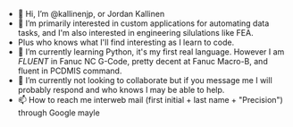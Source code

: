 - 👋 Hi, I’m @kallinenjp, or Jordan Kallinen
- 👀 I’m primarily interested in custom applications for automating data tasks, and I'm also interested in engineering silulations like FEA.
-   Plus who knows what I'll find interesting as I learn to code.
- 🌱 I’m currently learning Python, it's my first real language. However I am *FLUENT* in Fanuc NC G-Code, pretty decent at Fanuc Macro-B, and fluent in PCDMIS command.
- 💞️ I’m currently not looking to collaborate but if you message me I will probably respond and who knows I may be able to help.
- 📫 How to reach me interweb mail (first initial + last name + "Precision") through Google mayle

<!---
kallinenjp/kallinenjp is a ✨ special ✨ repository because its `README.md` (this file) appears on your GitHub profile.
You can click the Preview link to take a look at your changes.
--->
